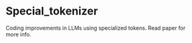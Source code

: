 # Special_tokenizer
Coding improvements in LLMs using specialized tokens. Read paper for more info.
